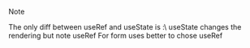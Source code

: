 > [!NOTE]
> The only diff between useRef and useState is :\\
> useState changes the rendering but note useRef
> For form uses better to chose useRef
